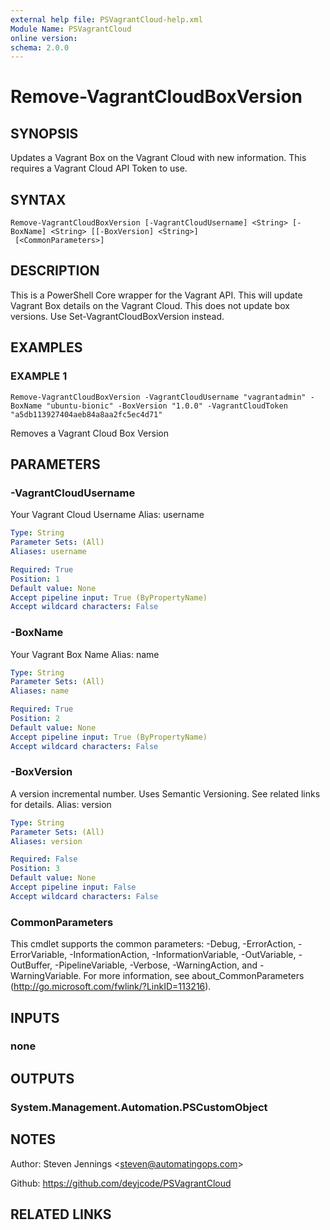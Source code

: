 ```yaml
---
external help file: PSVagrantCloud-help.xml
Module Name: PSVagrantCloud
online version:
schema: 2.0.0
---
```


# Remove-VagrantCloudBoxVersion

## SYNOPSIS
Updates a Vagrant Box on the Vagrant Cloud with new information.
This requires a Vagrant Cloud API Token to use.

## SYNTAX

```
Remove-VagrantCloudBoxVersion [-VagrantCloudUsername] <String> [-BoxName] <String> [[-BoxVersion] <String>]
 [<CommonParameters>]
```

## DESCRIPTION
This is a PowerShell Core wrapper for the Vagrant API.
This will update Vagrant Box details on the Vagrant Cloud. 
This does not update box versions.
Use Set-VagrantCloudBoxVersion instead.

## EXAMPLES

### EXAMPLE 1
```
Remove-VagrantCloudBoxVersion -VagrantCloudUsername "vagrantadmin" -BoxName "ubuntu-bionic" -BoxVersion "1.0.0" -VagrantCloudToken "a5db113927404aeb84a8aa2fc5ec4d71"
```

Removes a Vagrant Cloud Box Version

## PARAMETERS

### -VagrantCloudUsername
Your Vagrant Cloud Username
Alias: username

```yaml
Type: String
Parameter Sets: (All)
Aliases: username

Required: True
Position: 1
Default value: None
Accept pipeline input: True (ByPropertyName)
Accept wildcard characters: False
```

### -BoxName
Your Vagrant Box Name
Alias: name

```yaml
Type: String
Parameter Sets: (All)
Aliases: name

Required: True
Position: 2
Default value: None
Accept pipeline input: True (ByPropertyName)
Accept wildcard characters: False
```

### -BoxVersion
A version incremental number.
Uses Semantic Versioning.
See related links for details.
Alias: version

```yaml
Type: String
Parameter Sets: (All)
Aliases: version

Required: False
Position: 3
Default value: None
Accept pipeline input: False
Accept wildcard characters: False
```

### CommonParameters
This cmdlet supports the common parameters: -Debug, -ErrorAction, -ErrorVariable, -InformationAction, -InformationVariable, -OutVariable, -OutBuffer, -PipelineVariable, -Verbose, -WarningAction, and -WarningVariable.
For more information, see about_CommonParameters (http://go.microsoft.com/fwlink/?LinkID=113216).

## INPUTS

### none
## OUTPUTS

### System.Management.Automation.PSCustomObject
## NOTES
Author: Steven Jennings \<steven@automatingops.com\>

Github: https://github.com/deyjcode/PSVagrantCloud

## RELATED LINKS
